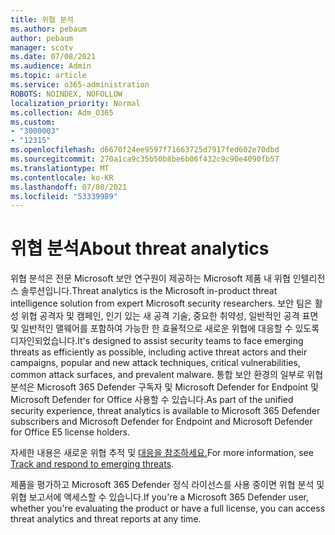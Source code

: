 ```yaml
---
title: 위협 분석
ms.author: pebaum
author: pebaum
manager: scotv
ms.date: 07/08/2021
ms.audience: Admin
ms.topic: article
ms.service: o365-administration
ROBOTS: NOINDEX, NOFOLLOW
localization_priority: Normal
ms.collection: Adm_O365
ms.custom:
- "3000003"
- "12315"
ms.openlocfilehash: d6670f24ee9597f71663725d7917fed602e70dbd
ms.sourcegitcommit: 270a1ca9c35b50b8be6b06f432c9c90e4090fb57
ms.translationtype: MT
ms.contentlocale: ko-KR
ms.lasthandoff: 07/08/2021
ms.locfileid: "53339989"
---
```

# <a name="about-threat-analytics"></a><span data-ttu-id="fcf5d-102">위협 분석</span><span class="sxs-lookup"><span data-stu-id="fcf5d-102">About threat analytics</span></span>

<span data-ttu-id="fcf5d-103">위협 분석은 전문 Microsoft 보안 연구원이 제공하는 Microsoft 제품 내 위협 인텔리전스 솔루션입니다.</span><span class="sxs-lookup"><span data-stu-id="fcf5d-103">Threat analytics is the Microsoft in-product threat intelligence solution from expert Microsoft security researchers.</span></span> <span data-ttu-id="fcf5d-104">보안 팀은 활성 위협 공격자 및 캠페인, 인기 있는 새 공격 기술, 중요한 취약성, 일반적인 공격 표면 및 일반적인 맬웨어를 포함하여 가능한 한 효율적으로 새로운 위협에 대응할 수 있도록 디자인되었습니다.</span><span class="sxs-lookup"><span data-stu-id="fcf5d-104">It's designed to assist security teams to face emerging threats as efficiently as possible, including active threat actors and their campaigns, popular and new attack techniques, critical vulnerabilities, common attack surfaces, and prevalent malware.</span></span> <span data-ttu-id="fcf5d-105">통합 보안 환경의 일부로 위협 분석은 Microsoft 365 Defender 구독자 및 Microsoft Defender for Endpoint 및 Microsoft Defender for Office 사용할 수 있습니다.</span><span class="sxs-lookup"><span data-stu-id="fcf5d-105">As part of the unified security experience, threat analytics is available to Microsoft 365 Defender subscribers and Microsoft Defender for Endpoint and Microsoft Defender for Office E5 license holders.</span></span> 

<span data-ttu-id="fcf5d-106">자세한 내용은 새로운 위협 추적 및 [대응을 참조하세요.](/microsoft-365/security/defender/threat-analytics)</span><span class="sxs-lookup"><span data-stu-id="fcf5d-106">For more information, see [Track and respond to emerging threats](/microsoft-365/security/defender/threat-analytics).</span></span>

<span data-ttu-id="fcf5d-107">제품을 평가하고 Microsoft 365 Defender 정식 라이선스를 사용 중이면 위협 분석 및 위협 보고서에 액세스할 수 있습니다.</span><span class="sxs-lookup"><span data-stu-id="fcf5d-107">If you're a Microsoft 365 Defender user, whether you're evaluating the product or have a full license, you can access threat analytics and threat reports at any time.</span></span> 